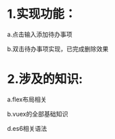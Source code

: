 # 1.实现功能：
   a.点击输入添加待办事项  

   b.双击待办事项实现，已完成删除效果
# 2.涉及的知识:
  a.flex布局相关  

  b.vuex的全部基础知识   
  
  d.es6相关语法
